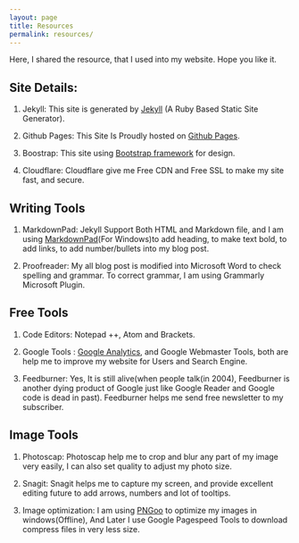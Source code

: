 ```yaml
---
layout: page
title: Resources
permalink: resources/
---
```


Here, I shared the resource, that I used into my website. Hope you like it.

## Site Details: ##

1. Jekyll: This site is generated by <a href="http://jekyllrb.com" rel="nofollow" target="_blank">Jekyll</a> (A Ruby Based Static Site Generator).
 
2. Github Pages: This Site Is Proudly hosted on <a href="https://pages.github.com" rel="nofollow" target="_blank">Github Pages</a>.

3. Boostrap: This site using <a href="http://getbootstrap.com" rel="nofollow" target="_blank">Bootstrap framework</a> for design.

4. Cloudflare: Cloudflare give me Free CDN and Free SSL to make my site fast, and secure.

## Writing Tools ##

1. MarkdownPad: Jekyll Support Both HTML and Markdown file, and I am using <a href="http://markdownpad.com/" rel="nofollow" target="_blank">MarkdownPad</a>(For Windows)to add heading, to make text bold, to add links, to add number/bullets into my blog post.

2. Proofreader: My all blog post is modified into Microsoft Word to check spelling and grammar. To correct grammar, I am using Grammarly Microsoft Plugin.


## Free Tools ##

1. Code Editors: Notepad ++, Atom and Brackets.

2. Google Tools : <a href="/google/analytics/">Google Analytics</a>, and Google Webmaster Tools, both are help me to improve my website for Users and Search Engine.

3. Feedburner: Yes, It is still alive(when people talk(in 2004), Feedburner is another dying product of Google just like Google Reader and Google code is dead in past). Feedburner helps me send free newsletter to my subscriber.

## Image Tools ##

1. Photoscap: Photoscap help me to crop and blur any part of my image very easily, I can also set quality to adjust my photo size.

2. Snagit: Snagit helps me to capture my screen, and provide excellent editing future to add arrows, numbers and lot of tooltips.

3. Image optimization: I am using <a href="https://pngquant.org/ ">PNGoo</a> to optimize my images in windows(Offline), And Later I use Google Pagespeed Tools to download compress files in very less size.